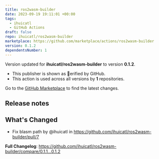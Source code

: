 ```yaml
---
title: ros2wasm-builder
date: 2023-09-19 19:11:01 +00:00
tags:
  - ihuicatl
  - GitHub Actions
draft: false
repo: ihuicatl/ros2wasm-builder
marketplace: https://github.com/marketplace/actions/ros2wasm-builder
version: 0.1.2
dependentsNumber: 1
---
```



Version updated for **ihuicatl/ros2wasm-builder** to version **0.1.2**.
- This publisher is shown as erified by GitHub.
- This action is used across all versions by **1** repositories.

Go to the [GitHub Marketplace](https://github.com/marketplace/actions/ros2wasm-builder) to find the latest changes.

## Release notes

## What's Changed
* Fix blasm path by @ihuicatl in https://github.com/ihuicatl/ros2wasm-builder/pull/7


**Full Changelog**: https://github.com/ihuicatl/ros2wasm-builder/compare/0.1.1...0.1.2
